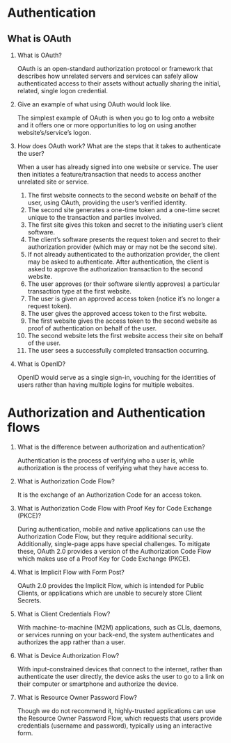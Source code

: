 # Authentication

## What is OAuth
1. What is OAuth?

    OAuth is an open-standard authorization protocol or framework that describes how unrelated servers and services can safely allow authenticated access to their assets without actually sharing the initial, related, single logon credential.

2. Give an example of what using OAuth would look like.

    The simplest example of OAuth is when you go to log onto a website and it offers one or more opportunities to log on using another website’s/service’s logon.

3. How does OAuth work? What are the steps that it takes to authenticate the user?

    When a user has already signed into one website or service. The user then initiates a feature/transaction that needs to access another unrelated site or service.

    1. The first website connects to the second website on behalf of the user, using OAuth, providing the user’s verified identity.
    2. The second site generates a one-time token and a one-time secret unique to the transaction and parties involved.
    3. The first site gives this token and secret to the initiating user’s client software.
    4. The client’s software presents the request token and secret to their authorization provider (which may or may not be the second site).
    5. If not already authenticated to the authorization provider, the client may be asked to authenticate. After authentication, the client is asked to approve the authorization transaction to the second website.
    6. The user approves (or their software silently approves) a particular transaction type at the first website.
    7. The user is given an approved access token (notice it’s no longer a request token).
    8. The user gives the approved access token to the first website.
    9. The first website gives the access token to the second website as proof of authentication on behalf of the user.
    10. The second website lets the first website access their site on behalf of the user.
    11. The user sees a successfully completed transaction occurring.


4. What is OpenID?


    OpenID would serve as a single sign-in, vouching for the identities of users rather than having multiple logins for multiple websites.



# Authorization and Authentication flows

1. What is the difference between authorization and authentication?

    Authentication is the process of verifying who a user is, while authorization is the process of verifying what they have access to.

2. What is Authorization Code Flow?

    It is the exchange of an Authorization Code for an access token.


3. What is Authorization Code Flow with Proof Key for Code Exchange (PKCE)?


    During authentication, mobile and native applications can use the Authorization Code Flow, but they require additional security. Additionally, single-page apps have special challenges. To mitigate these, OAuth 2.0 provides a version of the Authorization Code Flow which makes use of a Proof Key for Code Exchange (PKCE).

4. What is Implicit Flow with Form Post?

    OAuth 2.0 provides the Implicit Flow, which is intended for Public Clients, or applications which are unable to securely store Client Secrets. 

5. What is Client Credentials Flow?

    With machine-to-machine (M2M) applications, such as CLIs, daemons, or services running on your back-end, the system authenticates and authorizes the app rather than a user. 

6. What is Device Authorization Flow?

    With input-constrained devices that connect to the internet, rather than authenticate the user directly, the device asks the user to go to a link on their computer or smartphone and authorize the device. 

7. What is Resource Owner Password Flow?

    Though we do not recommend it, highly-trusted applications can use the Resource Owner Password Flow, which requests that users provide credentials (username and password), typically using an interactive form.